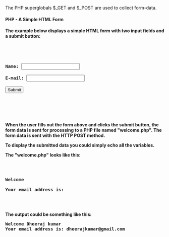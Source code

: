 The PHP superglobals $_GET and $_POST are used to collect form-data.

<h4>PHP - A Simple HTML Form<h4>
The example below displays a simple HTML form with two input fields and a submit button:
<pre>
<html>
<body>

<form action="welcome1.php" method="POST">
Name: <input type="text" name="name"><br>
E-mail: <input type="text" name="email"><br>
<input type="submit">
</form>

</body>
</html>
</pre>

When the user fills out the form above and clicks the submit button, the form data is sent for processing to a PHP file named "welcome.php". The form data is sent with the HTTP POST method.

To display the submitted data you could simply echo all the variables.

The "welcome.php" looks like this:

<pre>
<html>
<body>

Welcome <?php echo $_POST["name"]; ?><br>
Your email address is: <?php echo $_POST["email"]; ?>

</body>
</html>
</pre>

The output could be something like this:
<pre>
Welcome Dheeraj kumar
Your email address is: dheerajkumar@gmail.com
</pre>